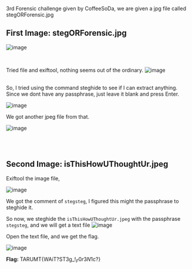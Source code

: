 3rd Forensic challenge given by CoffeeSoDa, we are given a jpg file called stegORForensic.jpg
<br>

## **First Image: stegORForensic.jpg**
![image](https://github.com/user-attachments/assets/bc061876-f218-4279-b06d-a435017b0102)

<br>

Tried file and exiftool, nothing seems out of the ordinary.
![image](https://github.com/user-attachments/assets/1fefc5fd-9880-46d2-8611-41af6818bd62)

<br>
So, I tried using the command steghide to see if I can extract anything. Since we dont have any passphrase, just leave it blank and press Enter.

![image](https://github.com/user-attachments/assets/c6efa197-97dd-4d61-abbc-327f801f0850)


We got another jpeg file from that.

![image](https://github.com/user-attachments/assets/6e31b131-d124-436b-8dab-8070c213c75c)

<br>
<br>

## **Second Image: isThisHowUThoughtUr.jpeg**
Exiftool the image file,

![image](https://github.com/user-attachments/assets/9df3fce2-bd8f-4579-8ad1-7da9ce7d44f9)

We got the comment of `stegsteg`, I figured this might the passphrase to steghide it.

So now, we steghide the `isThisHowUThoughtUr.jpeg` with the passphrase `stegsteg`, and we will get a text file
![image](https://github.com/user-attachments/assets/02118fb6-5e7d-4fb9-ad6b-9cdc02440ebd)


Open the text file, and we get the flag.

![image](https://github.com/user-attachments/assets/0b60eeb8-1791-40eb-bf6f-ddac77a41d9d)

**Flag:** TARUMT{WAiT?ST3g_!$_F0r3N$1c?}












